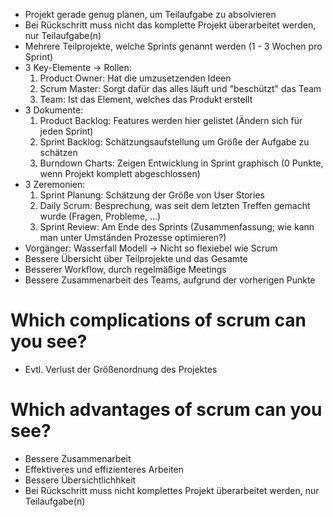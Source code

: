 - Projekt gerade genug planen, um Teilaufgabe zu absolvieren
- Bei Rückschritt muss nicht das komplette Projekt überarbeitet werden, nur Teilaufgabe(n)
- Mehrere Teilprojekte, welche Sprints genannt werden (1 - 3 Wochen pro Sprint)
- 3 Key-Elemente -> Rollen:
  1. Product Owner: Hat die umzusetzenden Ideen
  2. Scrum Master: Sorgt dafür das alles läuft und "beschützt" das Team
  3. Team: Ist das Element, welches das Produkt erstellt
- 3 Dokumente:
  1. Product Backlog: Features werden hier gelistet (Ändern sich für jeden Sprint)
  2. Sprint Backlog: Schätzungsaufstellung um Größe der Aufgabe zu schätzen
  3. Burndown Charts: Zeigen Entwicklung in Sprint graphisch (0 Punkte, wenn Projekt komplett abgeschlossen)
- 3 Zeremonien:
  1. Sprint Planung: Schätzung der Größe von User Stories
  2. Daily Scrum: Besprechung, was seit dem letzten Treffen gemacht wurde (Fragen, Probleme, ...)
  3. Sprint Review: Am Ende des Sprints (Zusammenfassung; wie kann man unter Umständen Prozesse optimieren?)
- Vorgänger: Wasserfall Modell -> Nicht so flexiebel wie Scrum
- Bessere Übersicht über Teilprojekte und das Gesamte
- Besserer Workflow, durch regelmäßige Meetings
- Bessere Zusammenarbeit des Teams, aufgrund der vorherigen Punkte

# Which complications of scrum can you see?
- Evtl. Verlust der Größenordnung des Projektes
# Which advantages of scrum can you see?
- Bessere Zusammenarbeit
- Effektiveres und effizienteres Arbeiten
- Bessere Übersichtlichhkeit
- Bei Rückschritt muss nicht komplettes Projekt überarbeitet werden, nur Teilaufgabe(n)
